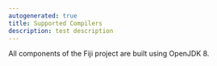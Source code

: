 ```yaml
---
autogenerated: true
title: Supported Compilers
description: test description
---
```



All components of the Fiji project are built using OpenJDK 8.

 
